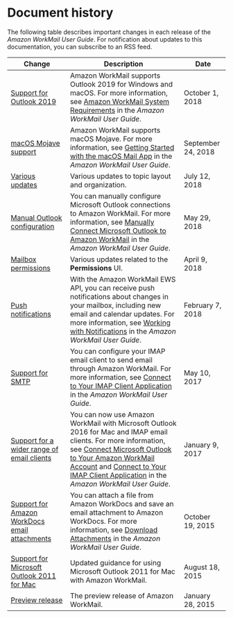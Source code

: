 # Document history<a name="DocumentHistory"></a>

The following table describes important changes in each release of the *Amazon WorkMail User Guide*\. For notification about updates to this documentation, you can subscribe to an RSS feed\. 

| Change | Description | Date | 
| --- |--- |--- |
| [Support for Outlook 2019](#DocumentHistory) | Amazon WorkMail supports Outlook 2019 for Windows and macOS\. For more information, see [Amazon WorkMail System Requirements](what_is.html#workmail_reqs) in the *Amazon WorkMail User Guide*\. | October 1, 2018 | 
| [macOS Mojave support](#DocumentHistory) | Amazon WorkMail supports macOS Mojave\. For more information, see [Getting Started with the macOS Mail App](connect_mac_mail.html) in the *Amazon WorkMail User Guide*\. | September 24, 2018 | 
| [Various updates](#DocumentHistory) | Various updates to topic layout and organization\. | July 12, 2018 | 
| [Manual Outlook configuration](#DocumentHistory) | You can manually configure Microsoft Outlook connections to Amazon WorkMail\. For more information, see [Manually Connect Microsoft Outlook to Amazon WorkMail](outlook_manual.html) in the *Amazon WorkMail User Guide*\. | May 29, 2018 | 
| [Mailbox permissions](#DocumentHistory) | Various updates related to the **Permissions** UI\.  | April 9, 2018 | 
| [Push notifications](#DocumentHistory) | With the Amazon WorkMail EWS API, you can receive push notifications about changes in your mailbox, including new email and calendar updates\. For more information, see [Working with Notifications](notifications.html) in the *Amazon WorkMail User Guide*\. | February 7, 2018 | 
| [Support for SMTP](#DocumentHistory) | You can configure your IMAP email client to send email through Amazon WorkMail\. For more information, see [Connect to Your IMAP Client Application](using_IMAP_client.html) in the *Amazon WorkMail User Guide*\. | May 10, 2017 | 
| [Support for a wider range of email clients](#DocumentHistory) | You can now use Amazon WorkMail with Microsoft Outlook 2016 for Mac and IMAP email clients\. For more information, see [Connect Microsoft Outlook to Your Amazon WorkMail Account](connect_mail_client.html) and [Connect to Your IMAP Client Application](using_IMAP_client.html) in the *Amazon WorkMail User Guide*\. | January 9, 2017 | 
| [Support for Amazon WorkDocs email attachments](#DocumentHistory) | You can attach a file from Amazon WorkDocs and save an email attachment to Amazon WorkDocs\. For more information, see [Download Attachments](download_attachments.html) in the *Amazon WorkMail User Guide*\. | October 19, 2015 | 
| [Support for Microsoft Outlook 2011 for Mac](#DocumentHistory) | Updated guidance for using Microsoft Outlook 2011 for Mac with Amazon WorkMail\. | August 18, 2015 | 
| [Preview release](#DocumentHistory) | The preview release of Amazon WorkMail\. | January 28, 2015 | 